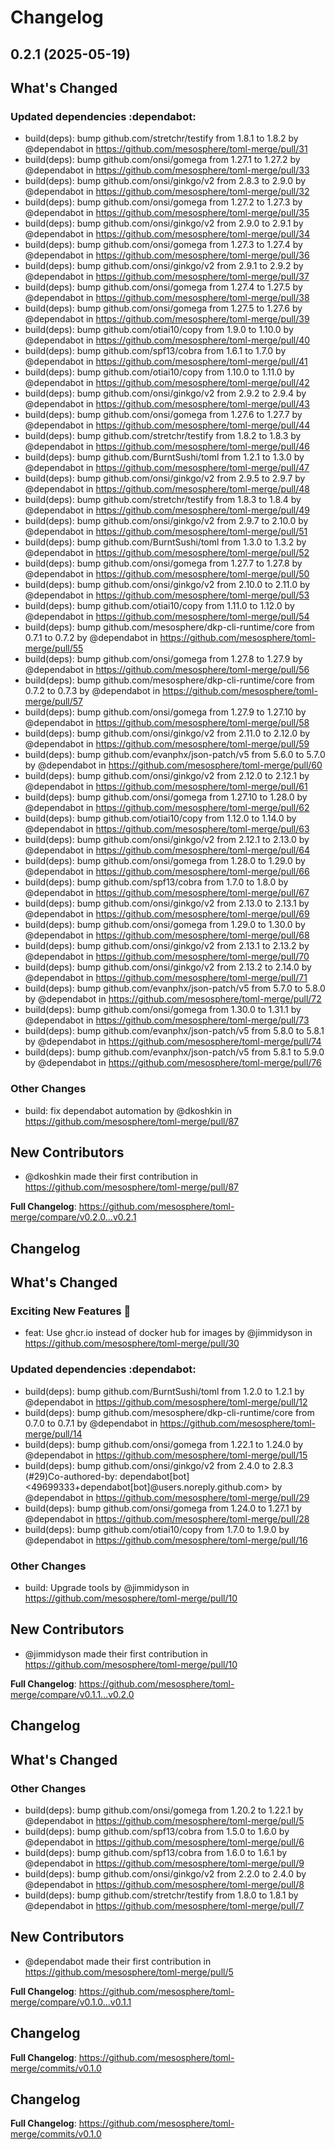 # Changelog

## 0.2.1 (2025-05-19)

<!-- Release notes generated using configuration in .github/release.yaml at main -->

## What's Changed
### Updated dependencies :dependabot:
* build(deps): bump github.com/stretchr/testify from 1.8.1 to 1.8.2 by @dependabot in https://github.com/mesosphere/toml-merge/pull/31
* build(deps): bump github.com/onsi/gomega from 1.27.1 to 1.27.2 by @dependabot in https://github.com/mesosphere/toml-merge/pull/33
* build(deps): bump github.com/onsi/ginkgo/v2 from 2.8.3 to 2.9.0 by @dependabot in https://github.com/mesosphere/toml-merge/pull/32
* build(deps): bump github.com/onsi/gomega from 1.27.2 to 1.27.3 by @dependabot in https://github.com/mesosphere/toml-merge/pull/35
* build(deps): bump github.com/onsi/ginkgo/v2 from 2.9.0 to 2.9.1 by @dependabot in https://github.com/mesosphere/toml-merge/pull/34
* build(deps): bump github.com/onsi/gomega from 1.27.3 to 1.27.4 by @dependabot in https://github.com/mesosphere/toml-merge/pull/36
* build(deps): bump github.com/onsi/ginkgo/v2 from 2.9.1 to 2.9.2 by @dependabot in https://github.com/mesosphere/toml-merge/pull/37
* build(deps): bump github.com/onsi/gomega from 1.27.4 to 1.27.5 by @dependabot in https://github.com/mesosphere/toml-merge/pull/38
* build(deps): bump github.com/onsi/gomega from 1.27.5 to 1.27.6 by @dependabot in https://github.com/mesosphere/toml-merge/pull/39
* build(deps): bump github.com/otiai10/copy from 1.9.0 to 1.10.0 by @dependabot in https://github.com/mesosphere/toml-merge/pull/40
* build(deps): bump github.com/spf13/cobra from 1.6.1 to 1.7.0 by @dependabot in https://github.com/mesosphere/toml-merge/pull/41
* build(deps): bump github.com/otiai10/copy from 1.10.0 to 1.11.0 by @dependabot in https://github.com/mesosphere/toml-merge/pull/42
* build(deps): bump github.com/onsi/ginkgo/v2 from 2.9.2 to 2.9.4 by @dependabot in https://github.com/mesosphere/toml-merge/pull/43
* build(deps): bump github.com/onsi/gomega from 1.27.6 to 1.27.7 by @dependabot in https://github.com/mesosphere/toml-merge/pull/44
* build(deps): bump github.com/stretchr/testify from 1.8.2 to 1.8.3 by @dependabot in https://github.com/mesosphere/toml-merge/pull/46
* build(deps): bump github.com/BurntSushi/toml from 1.2.1 to 1.3.0 by @dependabot in https://github.com/mesosphere/toml-merge/pull/47
* build(deps): bump github.com/onsi/ginkgo/v2 from 2.9.5 to 2.9.7 by @dependabot in https://github.com/mesosphere/toml-merge/pull/48
* build(deps): bump github.com/stretchr/testify from 1.8.3 to 1.8.4 by @dependabot in https://github.com/mesosphere/toml-merge/pull/49
* build(deps): bump github.com/onsi/ginkgo/v2 from 2.9.7 to 2.10.0 by @dependabot in https://github.com/mesosphere/toml-merge/pull/51
* build(deps): bump github.com/BurntSushi/toml from 1.3.0 to 1.3.2 by @dependabot in https://github.com/mesosphere/toml-merge/pull/52
* build(deps): bump github.com/onsi/gomega from 1.27.7 to 1.27.8 by @dependabot in https://github.com/mesosphere/toml-merge/pull/50
* build(deps): bump github.com/onsi/ginkgo/v2 from 2.10.0 to 2.11.0 by @dependabot in https://github.com/mesosphere/toml-merge/pull/53
* build(deps): bump github.com/otiai10/copy from 1.11.0 to 1.12.0 by @dependabot in https://github.com/mesosphere/toml-merge/pull/54
* build(deps): bump github.com/mesosphere/dkp-cli-runtime/core from 0.7.1 to 0.7.2 by @dependabot in https://github.com/mesosphere/toml-merge/pull/55
* build(deps): bump github.com/onsi/gomega from 1.27.8 to 1.27.9 by @dependabot in https://github.com/mesosphere/toml-merge/pull/56
* build(deps): bump github.com/mesosphere/dkp-cli-runtime/core from 0.7.2 to 0.7.3 by @dependabot in https://github.com/mesosphere/toml-merge/pull/57
* build(deps): bump github.com/onsi/gomega from 1.27.9 to 1.27.10 by @dependabot in https://github.com/mesosphere/toml-merge/pull/58
* build(deps): bump github.com/onsi/ginkgo/v2 from 2.11.0 to 2.12.0 by @dependabot in https://github.com/mesosphere/toml-merge/pull/59
* build(deps): bump github.com/evanphx/json-patch/v5 from 5.6.0 to 5.7.0 by @dependabot in https://github.com/mesosphere/toml-merge/pull/60
* build(deps): bump github.com/onsi/ginkgo/v2 from 2.12.0 to 2.12.1 by @dependabot in https://github.com/mesosphere/toml-merge/pull/61
* build(deps): bump github.com/onsi/gomega from 1.27.10 to 1.28.0 by @dependabot in https://github.com/mesosphere/toml-merge/pull/62
* build(deps): bump github.com/otiai10/copy from 1.12.0 to 1.14.0 by @dependabot in https://github.com/mesosphere/toml-merge/pull/63
* build(deps): bump github.com/onsi/ginkgo/v2 from 2.12.1 to 2.13.0 by @dependabot in https://github.com/mesosphere/toml-merge/pull/64
* build(deps): bump github.com/onsi/gomega from 1.28.0 to 1.29.0 by @dependabot in https://github.com/mesosphere/toml-merge/pull/66
* build(deps): bump github.com/spf13/cobra from 1.7.0 to 1.8.0 by @dependabot in https://github.com/mesosphere/toml-merge/pull/67
* build(deps): bump github.com/onsi/ginkgo/v2 from 2.13.0 to 2.13.1 by @dependabot in https://github.com/mesosphere/toml-merge/pull/69
* build(deps): bump github.com/onsi/gomega from 1.29.0 to 1.30.0 by @dependabot in https://github.com/mesosphere/toml-merge/pull/68
* build(deps): bump github.com/onsi/ginkgo/v2 from 2.13.1 to 2.13.2 by @dependabot in https://github.com/mesosphere/toml-merge/pull/70
* build(deps): bump github.com/onsi/ginkgo/v2 from 2.13.2 to 2.14.0 by @dependabot in https://github.com/mesosphere/toml-merge/pull/71
* build(deps): bump github.com/evanphx/json-patch/v5 from 5.7.0 to 5.8.0 by @dependabot in https://github.com/mesosphere/toml-merge/pull/72
* build(deps): bump github.com/onsi/gomega from 1.30.0 to 1.31.1 by @dependabot in https://github.com/mesosphere/toml-merge/pull/73
* build(deps): bump github.com/evanphx/json-patch/v5 from 5.8.0 to 5.8.1 by @dependabot in https://github.com/mesosphere/toml-merge/pull/74
* build(deps): bump github.com/evanphx/json-patch/v5 from 5.8.1 to 5.9.0 by @dependabot in https://github.com/mesosphere/toml-merge/pull/76
### Other Changes
* build: fix dependabot automation by @dkoshkin in https://github.com/mesosphere/toml-merge/pull/87

## New Contributors
* @dkoshkin made their first contribution in https://github.com/mesosphere/toml-merge/pull/87

**Full Changelog**: https://github.com/mesosphere/toml-merge/compare/v0.2.0...v0.2.1

## Changelog

<!-- Release notes generated using configuration in .github/release.yaml at main -->

## What's Changed
### Exciting New Features 🎉
* feat: Use ghcr.io instead of docker hub for images by @jimmidyson in https://github.com/mesosphere/toml-merge/pull/30
### Updated dependencies :dependabot:
* build(deps): bump github.com/BurntSushi/toml from 1.2.0 to 1.2.1 by @dependabot in https://github.com/mesosphere/toml-merge/pull/12
* build(deps): bump github.com/mesosphere/dkp-cli-runtime/core from 0.7.0 to 0.7.1 by @dependabot in https://github.com/mesosphere/toml-merge/pull/14
* build(deps): bump github.com/onsi/gomega from 1.22.1 to 1.24.0 by @dependabot in https://github.com/mesosphere/toml-merge/pull/15
* build(deps): bump github.com/onsi/ginkgo/v2 from 2.4.0 to 2.8.3 (#29)Co-authored-by: dependabot[bot] <49699333+dependabot[bot]@users.noreply.github.com> by @dependabot in https://github.com/mesosphere/toml-merge/pull/29
* build(deps): bump github.com/onsi/gomega from 1.24.0 to 1.27.1 by @dependabot in https://github.com/mesosphere/toml-merge/pull/28
* build(deps): bump github.com/otiai10/copy from 1.7.0 to 1.9.0 by @dependabot in https://github.com/mesosphere/toml-merge/pull/16
### Other Changes
* build: Upgrade tools by @jimmidyson in https://github.com/mesosphere/toml-merge/pull/10

## New Contributors
* @jimmidyson made their first contribution in https://github.com/mesosphere/toml-merge/pull/10

**Full Changelog**: https://github.com/mesosphere/toml-merge/compare/v0.1.1...v0.2.0

## Changelog

<!-- Release notes generated using configuration in .github/release.yaml at main -->

## What's Changed
### Other Changes
* build(deps): bump github.com/onsi/gomega from 1.20.2 to 1.22.1 by @dependabot in https://github.com/mesosphere/toml-merge/pull/5
* build(deps): bump github.com/spf13/cobra from 1.5.0 to 1.6.0 by @dependabot in https://github.com/mesosphere/toml-merge/pull/6
* build(deps): bump github.com/spf13/cobra from 1.6.0 to 1.6.1 by @dependabot in https://github.com/mesosphere/toml-merge/pull/9
* build(deps): bump github.com/onsi/ginkgo/v2 from 2.2.0 to 2.4.0 by @dependabot in https://github.com/mesosphere/toml-merge/pull/8
* build(deps): bump github.com/stretchr/testify from 1.8.0 to 1.8.1 by @dependabot in https://github.com/mesosphere/toml-merge/pull/7

## New Contributors
* @dependabot made their first contribution in https://github.com/mesosphere/toml-merge/pull/5

**Full Changelog**: https://github.com/mesosphere/toml-merge/compare/v0.1.0...v0.1.1

## Changelog

<!-- Release notes generated using configuration in .github/release.yaml at main -->



**Full Changelog**: https://github.com/mesosphere/toml-merge/commits/v0.1.0

## Changelog

<!-- Release notes generated using configuration in .github/release.yaml at main -->



**Full Changelog**: https://github.com/mesosphere/toml-merge/commits/v0.1.0
